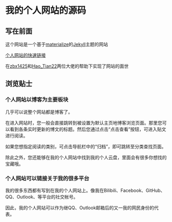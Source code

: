 我的个人网站的源码
==============


## 写在前面

这个网站是一个基于[materialize](http://materializecss.com)的[Jekyll](https://jekyllcn.com/)主题的网站

[个人网站的快速链接](http://www.tyex.ink/)

在[zbx1425](https://github.com/zbx1425)和[Hao_Tian22](https://github.com/HaoTian22)两位大佬的帮助下实现了网站的面世


## 浏览贴士

### 个人网站以博客为主要板块

几乎可以说整个网站都是博客了。

在进入网站时，您一般会直接跳转到被设置为默认主页地博客浏览页面。那里您可以看到各条实时更新的博文的标题。然后您通过点击“点击查看”按钮，可进入贴文进行阅读。

如果您想指定阅读的类别，可点击导航栏中的“归档”，即可跳转至分类查找页面。

除此之外，您还能够在我的个人网站中找到我的个人云盘，里面会有很多你想找的宝藏哦。


### 个人网站可以链接关于我的很多平台

我的很多东西都有写到在我的个人网站上。像我在Bilibili、Facebook、GitHub、QQ、Outlook、等平台的社交帐号。

因此，我的个人网站可以作为继QQ、Outlook邮箱后的又一我的网民身份的代表。
